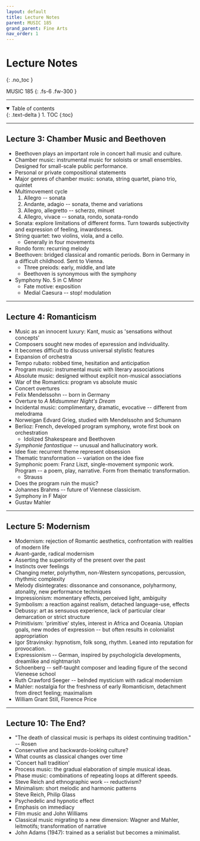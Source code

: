 ```yaml
---
layout: default
title: Lecture Notes
parent: MUSIC 185
grand_parent: Fine Arts
nav_order: 1
---
```


# Lecture Notes
{: .no_toc }

MUSIC 185
{: .fs-6 .fw-300 }

---

<details open markdown="block">
  <summary>
    Table of contents
  </summary>
  {: .text-delta }
1. TOC
{:toc}
</details>

---

## Lecture 3: Chamber Music and Beethoven
- Beethoven plays an important role in concert hall music and culture.
- Chamber music: instrumental music for soloists or small ensembles. Designed for small-scale public performance.
- Personal or private compositional statements
- Major genres of chamber music: sonata, string quartet, piano trio, quintet
- Multimovement cycle
  1. Allegro -- sonata
  2. Andante, adagio -- sonata, theme and variations
  3. Allegro, allegretto -- scherzo, minuet
  4. Allegro, vivace -- sonata, rondo, sonata-rondo
- Sonata: explore limitations of different forms. Turn towards subjectivity and expression of feeling, inwardsness.
- String quartet: two violins, viola, and a cello.
  - Generally in four movements
- Rondo form: recurring melody
- Beethoven: bridged classical and romantic periods. Born in Germany in a difficult childhood. Sent to Vienna.
  - Three preiods: early, middle, and late
  - Beethoven is synonymous with the symphony
- Symphony No. 5 in C Minor
  - Fate motive: exposition 
  - Medial Caesura -- stop! modulation

---

## Lecture 4: Romanticism
- Music as an innocent luxury: Kant, music as 'sensations without concepts'
- Composers sought new modes of epxression and individuality.
- It becomes difficult to discuss universal stylistic features
- Expansion of orchestra
- Tempo rubato: robbed time, hesitation and anticipation
- Program music: instrumental music with literary associations
- Absolute music: designed without explicit non-musical associations
- War of the Romantics: program vs absolute music
- Concert overtures
- Felix Mendelssohn -- born in Germany
- Overture to *A Midsummer Night's Dream*
- Incidental music: complimentary, dramatic, evocative -- different from melodrama
- Norweigan Edvard Grieg, studied with Mendelssohn and Schumann
- Berlioz: French, developed program symphony, wrote first book on orchestration
  - Idolized Shakespeare and Beethoven
- *Symphonie fantastique* -- unusual and hallucinatory work. 
- Idee fixe: recurrent theme represent obsession
- Thematic transformation -- variation on the idee fixe
- Symphonic poem: Franz Liszt, single-movement symponic work. Program -- a poem, play, narrative. Form from thematic transformation.
  - Strauss
- Does the program ruin the music?
- Johannes Brahms -- future of Viennese classicism. 
- Symphony in F Major
- Gustav Mahler



---

## Lecture 5: Modernism
- Modernism: rejection of Romantic aesthetics, confrontation with realities of modern life
- Avant-garde, radical modernism
- Asserting the superiority of the present over the past
- Instincts over feelings
- Changing meter, polyrhythm, non-Western syncopations, percussion, rhythmic complexity
- Melody disintegrates: dissonance and consonance, polyharmony, atonality, new performance techniques
- Impressionism: momentary effects, perceived light, ambiguity
- Symbolism: a reaction against realism, detached language-use, effects
- Debussy: art as sensuous experience, lack of particular clear demarcation or strict structure
- Primitivism: 'primitive' styles, interest in Africa and Oceania. Utopian goals, new modes of expression -- but often results in colonialist appropriation
- Igor Stravinsky: hypnotism, folk song, rhythm. Leaned into reputation for provocation.
- Expressionism -- German, inspired by psychologicla developments, dreamlike and nightmarish
- Schoenberg -- self-taught composer and leading figure of the second Vieneese school
- Ruth Crawford Seeger -- belnded mysticism with radical modernism
- Mahler: nostalgia for the freshness of early Romanticism, detachment from direct feeling; maximalism
- William Grant Still, Florence Price

---

## Lecture 10: The End?
- "The death of classical music is perhaps its oldest continuing tradition." -- Rosen
- Conservative and backwards-looking culture?
- What counts as classical changes over time
- 'Concert hall tradition'
- Process music: the gradual elaboration of simple musical ideas.
- Phase music: combinations of repeating loops at different speeds.
- Steve Reich and ethnographic work -- reductivism?
- Minimalism: short melodic and harmonic patterns
- Steve Reich, Philip Glass
- Psychedelic and hypnotic effect
- Emphasis on immediacy
- Film music and John Williams
- Classical music migrating to a new dimension: Wagner and Mahler, leitmotifs; transformation of narrative
- John Adams (1947): trained as a serialist but becomes a minimalist. 








